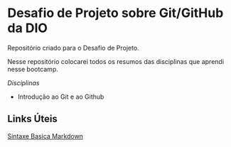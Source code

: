 # Desafio de Projeto sobre Git/GitHub da DIO
Repositório criado para o Desafio de Projeto.

Nesse repositório colocarei todos os resumos das disciplinas que aprendi nesse bootcamp.

*Disciplinas*

- Introdução ao Git e ao Github

## Links Úteis
[Sintaxe Basica Markdown](https://www.markdownguide.org/basic-syntax/)
